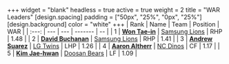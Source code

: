 +++
widget = "blank"
headless = true
active = true
weight = 2
title = "WAR Leaders"
[design.spacing]
padding = ["50px", "25%", "0px", "25%"]
[design.background]
color = "white"
+++
| Rank | Name | Team | Position | WAR |
| :---: | --- | --- | ------- | -- |
| 1 | [**Won Tae-in**](/players/12619) | [Samsung Lions](/teams/SamsungLions) | RHP | 1.48 |
| 2 | [**David Buchanan**](/players/13683) | [Samsung Lions](/teams/SamsungLions) | RHP | 1.41 |
| 3 | [**Andrew Suarez**](/players/15013) | [LG Twins](/teams/LGTwins) | LHP | 1.26 |
| 4 | [**Aaron Altherr**](/players/13900) | [NC Dinos](/teams/NCDinos) | CF | 1.17 |
| 5 | [**Kim Jae-hwan**](/players/103) | [Doosan Bears](/teams/DoosanBears) | LF | 1.09 |
